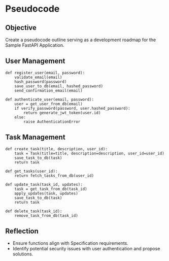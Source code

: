 # Pseudocode

## Objective
Create a pseudocode outline serving as a development roadmap for the Sample FastAPI Application.

## User Management

```
def register_user(email, password):
    validate_email(email)
    hash_password(password)
    save_user_to_db(email, hashed_password)
    send_confirmation_email(email)

def authenticate_user(email, password):
    user = get_user_from_db(email)
    if verify_password(password, user.hashed_password):
        return generate_jwt_token(user.id)
    else:
        raise AuthenticationError
```

## Task Management

```
def create_task(title, description, user_id):
    task = Task(title=title, description=description, user_id=user_id)
    save_task_to_db(task)
    return task

def get_tasks(user_id):
    return fetch_tasks_from_db(user_id)

def update_task(task_id, updates):
    task = get_task_from_db(task_id)
    apply_updates(task, updates)
    save_task_to_db(task)
    return task

def delete_task(task_id):
    remove_task_from_db(task_id)
```

## Reflection
- Ensure functions align with Specification requirements.
- Identify potential security issues with user authentication and propose solutions.

